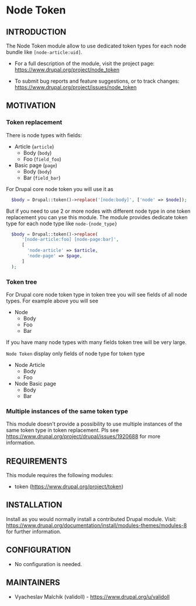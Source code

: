 Node Token
============

INTRODUCTION
------------

The Node Token module allow to use dedicated token types for
each node bundle like `[node-article:uid]`.

 * For a full description of the module, visit the project page:
   https://www.drupal.org/project/node_token

 * To submit bug reports and feature suggestions, or to track changes:
   https://www.drupal.org/project/issues/node_token
   
MOTIVATION
----------

### Token replacement

There is node types with fields:

* Article (`article`)
  * Body (`body`)
  * Foo (`field_foo`)
* Basic page (`page`)
  * Body (`body`)
  * Bar (`field_bar`)

For Drupal core node token you will use it as

```php
  $body = Drupal::token()->replace('[node:body]', ['node' => $node]);
```

But if you need to use 2 or more nodes with different node type in one token 
replacement you can yse this module.
The module provides dedicate token type for each node type 
like `node-{node_type}`

```php
  $body = Drupal::token()->replace(
      '[node-article:foo] [node-page:bar]', 
      [
        'node-article' => $article,
        'node-page' => $page,
      ]
  );
```

### Token tree

For Drupal core node token type in token tree you will see fields 
of all node types.
For example above you will see

* Node
  * Body
  * Foo
  * Bar

If you have many node types with many fields token tree will be very large.

`Node Token` display only fields of node type for token type

* Node Article
  * Body
  * Foo
* Node Basic page
  * Body
  * Bar


### Multiple instances of the same token type

This module doesn't provide a possibility to use multiple instances 
of the same token type in token replacement.
Pls see https://www.drupal.org/project/drupal/issues/1920688 
for more information.


REQUIREMENTS
------------

This module requires the following modules:

 * token (https://www.drupal.org/project/token)

INSTALLATION
------------
Install as you would normally install a contributed Drupal module. Visit:
https://www.drupal.org/documentation/install/modules-themes/modules-8
for further information.

CONFIGURATION
-------------

 * No configuration is needed.

MAINTAINERS
-----------

 * Vyacheslav Malchik (validoll) - https://www.drupal.org/u/validoll
